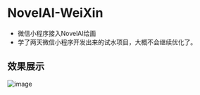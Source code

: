 # NovelAI-WeiXin
- 微信小程序接入NovelAI绘画
- 学了两天微信小程序开发出来的试水项目，大概不会继续优化了。
## 效果展示
![image](https://user-images.githubusercontent.com/48822620/196034051-d2383be9-0563-4bed-bfe9-16cf173a6d58.png)


